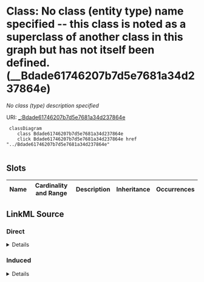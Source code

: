 

# Class: No class (entity type) name specified -- this class is noted as a superclass of another class in this graph but has not itself been defined. (__Bdade61746207b7d5e7681a34d237864e)


_No class (type) description specified_







URI: [_:Bdade61746207b7d5e7681a34d237864e](_:Bdade61746207b7d5e7681a34d237864e)






```mermaid
 classDiagram
    class Bdade61746207b7d5e7681a34d237864e
    click Bdade61746207b7d5e7681a34d237864e href "../Bdade61746207b7d5e7681a34d237864e"
      
```




<!-- no inheritance hierarchy -->


## Slots

| Name | Cardinality and Range | Description | Inheritance | Occurrences |
| ---  | --- | --- | --- | --- |














## LinkML Source

<!-- TODO: investigate https://stackoverflow.com/questions/37606292/how-to-create-tabbed-code-blocks-in-mkdocs-or-sphinx -->

### Direct

<details>

```yaml
name: __Bdade61746207b7d5e7681a34d237864e
conforms_to: No schema conformance document specified
description: No class (type) description specified
title: No class (entity type) name specified -- this class is noted as a superclass
  of another class in this graph but has not itself been defined.
from_schema: sawgraph-kg
rank: 1000
class_uri: _:Bdade61746207b7d5e7681a34d237864e

```
</details>

### Induced

<details>

```yaml
name: __Bdade61746207b7d5e7681a34d237864e
conforms_to: No schema conformance document specified
description: No class (type) description specified
title: No class (entity type) name specified -- this class is noted as a superclass
  of another class in this graph but has not itself been defined.
from_schema: sawgraph-kg
rank: 1000
class_uri: _:Bdade61746207b7d5e7681a34d237864e

```
</details>